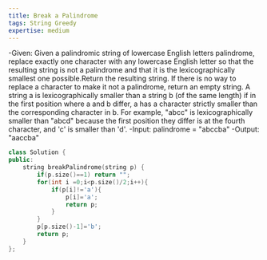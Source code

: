 ```yaml
---
title: Break a Palindrome
tags: String Greedy
expertise: medium
---
```


-Given: Given a palindromic string of lowercase English letters palindrome, replace exactly one character with any lowercase English letter so that the resulting string is not a palindrome and that it is the lexicographically smallest one possible.Return the resulting string. If there is no way to replace a character to make it not a palindrome, return an empty string. A string a is lexicographically smaller than a string b (of the same length) if in the first position where a and b differ, a has a character strictly smaller than the corresponding character in b. For example, "abcc" is lexicographically smaller than "abcd" because the first position they differ is at the fourth character, and 'c' is smaller than 'd'.
-Input: palindrome = "abccba"
-Output: "aaccba"

```cpp
class Solution {
public:
    string breakPalindrome(string p) {
        if(p.size()==1) return "";
        for(int i =0;i<p.size()/2;i++){
            if(p[i]!='a'){
                p[i]='a';
                return p;
            }
        }
        p[p.size()-1]='b';
        return p;
    }
};
```
